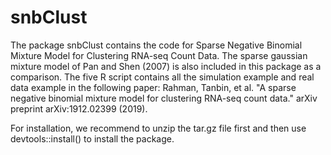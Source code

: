# snbClust
The package snbClust contains the code for Sparse Negative Binomial Mixture Model for Clustering RNA-seq Count Data. 
The sparse gaussian mixture model of Pan and Shen (2007) is also included in this package as a comparison.
The five R script contains all the simulation example and real data example in the following paper: 
Rahman, Tanbin, et al. "A sparse negative binomial mixture model for clustering RNA-seq count data." arXiv preprint arXiv:1912.02399 (2019).

For installation, we recommend to unzip the tar.gz file first and then use devtools::install() to install the package.

